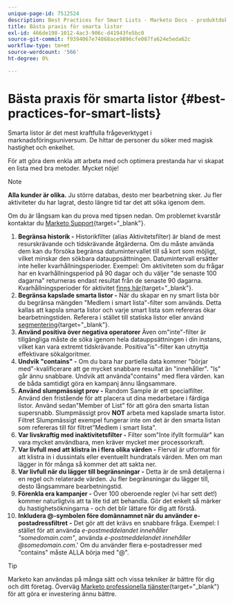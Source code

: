 ```yaml
---
unique-page-id: 7512524
description: Best Practices for Smart Lists - Marketo Docs - produktdokumentation
title: Bästa praxis för smarta listor
exl-id: 466de198-1012-4ac3-906c-d41943fe5bc0
source-git-commit: f9394067e74868ace9896cfe087fa624e5eda62c
workflow-type: tm+mt
source-wordcount: '566'
ht-degree: 0%

---
```


# Bästa praxis för smarta listor {#best-practices-for-smart-lists}

Smarta listor är det mest kraftfulla frågeverktyget i marknadsföringsuniversum. De hittar de personer du söker med magisk hastighet och enkelhet.

För att göra dem enkla att arbeta med och optimera prestanda har vi skapat en lista med bra metoder. Mycket nöje!

>[!NOTE]
>
>**Alla kunder är olika.** Ju större databas, desto mer bearbetning sker. Ju fler aktiviteter du har lagrat, desto längre tid tar det att söka igenom dem.
>
>Om du är långsam kan du prova med tipsen nedan. Om problemet kvarstår kontaktar du [Marketo Support](https://nation.marketo.com/t5/Support/ct-p/Support){target="_blank"}.

1. **Begränsa historik -** Historikfilter (alias Aktivitetsfilter) är bland de mest resurskrävande och tidskrävande åtgärderna. Om du måste använda dem kan du försöka begränsa datumintervallet till så kort som möjligt, vilket minskar den sökbara datauppsättningen. Datumintervall ersätter inte heller kvarhållningsperioder. Exempel: Om aktiviteten som du frågar har en kvarhållningsperiod på 90 dagar och du väljer &quot;de senaste 100 dagarna&quot; returneras endast resultat från de senaste 90 dagarna. Kvarhållningsperioder för aktivitet [finns här](https://nation.marketo.com/t5/knowledgebase/marketo-activities-data-retention-policy/ta-p/251480){target="_blank"}.
1. **Begränsa kapslade smarta listor -** När du skapar en ny smart lista bör du begränsa mängden &quot;Medlem i smart lista&quot;-filter som används. Detta kallas att kapsla smarta listor och varje smart lista som refereras ökar bearbetningstiden. Referera i stället till statiska listor eller använd [segmentering](/help/marketo/product-docs/personalization/segmentation-and-snippets/segmentation/create-a-segmentation.md){target="_blank"}.
1. **Använd positiva över negativa operatorer** Även om&quot;inte&quot;-filter är tillgängliga måste de söka igenom hela datauppsättningen i din instans, vilket kan vara extremt tidskrävande. Positiva&quot;is&quot;-filter kan utnyttja effektivare sökalgoritmer.
1. **Undvik &quot;contains&quot; -** Om du bara har partiella data kommer &quot;börjar med&quot;-kvalificerare att ge mycket snabbare resultat än &quot;innehåller&quot;. &quot;Is&quot; går ännu snabbare. Undvik att använda&quot;contains&quot; med flera värden. kan de båda samtidigt göra en kampanj ännu långsammare.
1. **Använd slumpmässigt prov -** Random Sample är ett specialfilter. Använd den fristående för att placera ut dina medarbetare i färdiga listor. Använd sedan&quot;Member of List&quot; för att göra den smarta listan supersnabb. Slumpmässigt prov **NOT** arbeta med kapslade smarta listor. Filtret Slumpmässigt exempel fungerar inte om det är den smarta listan som refereras till för filtret&quot;Medlem i smart lista&quot;.
1. **Var livskraftig med inaktivitetsfilter -** Filter som&quot;Inte ifyllt formulär&quot; kan vara mycket användbara, men kräver mycket mer processorkraft.
1. **Var livfull med att klistra in i flera olika värden -** Flerval är utformat för att klistra in i dussintals eller eventuellt hundratals värden. Men om man lägger in för många så kommer det att sakta ner.
1. **Var livfull när du lägger till begränsningar -** Detta är de små detaljerna i en regel och relaterade värden. Ju fler begränsningar du lägger till, desto långsammare bearbetningstid.
1. **Förenkla era kampanjer -** Över 100 oberoende regler (vi har sett det!) kommer naturligtvis att ta lite tid att behandla. Gör det enkelt så märker du hastighetsökningarna - och det blir lättare för dig att förstå.
1. **Inkludera @-symbolen före domännamnet när du använder e-postadressfiltret** **-** Det gör att det krävs en snabbare fråga. Exempel: I stället för att använda _e-postmeddelandet innehåller &quot;somedomain.com&quot;_, använda _e-postmeddelandet innehåller @somedomain.com_.&#39; Om du använder flera e-postadresser med &quot;contains&quot; måste ALLA börja med &quot;@&quot;.

>[!TIP]
>
>Marketo kan användas på många sätt och vissa tekniker är bättre för dig och ditt företag. Överväg [Marketo professionella tjänster](https://pages2.marketo.com/72-hour-survival-guide.html){target="_blank"} för att göra er investering ännu bättre.
